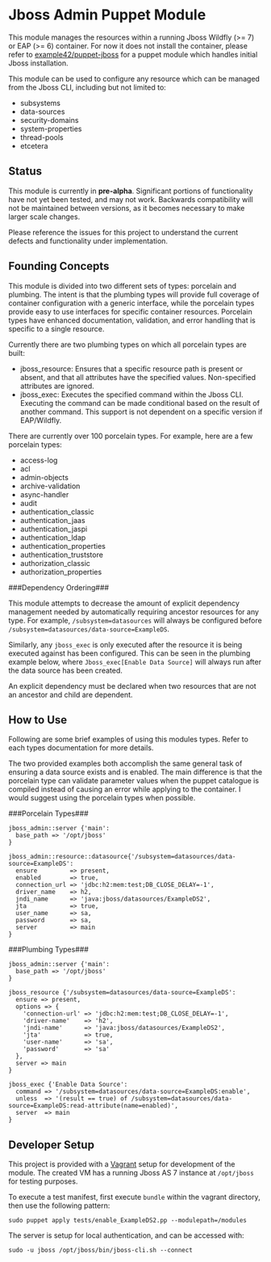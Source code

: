 Jboss Admin Puppet Module
=========================

This module manages the resources within a running Jboss Wildfly (>= 7) or EAP 
(>= 6) container. For now it does not install the container, please refer to 
[example42/puppet-jboss](https://github.com/example42/puppet-jboss) for a
puppet module which handles initial Jboss installation.

This module can be used to configure any resource which can be managed from the
Jboss CLI, including but not limited to:

* subsystems
* data-sources
* security-domains
* system-properties
* thread-pools
* etcetera

Status
------

This module is currently in **pre-alpha**. Significant portions of 
functionality have not yet been tested, and may not work. Backwards 
compatibility will not be maintained between versions, as it becomes necessary
to make larger scale changes.

Please reference the issues for this project to understand the current defects
and functionality under implementation.

Founding Concepts
-----------------

This module is divided into two different sets of types: porcelain and 
plumbing. The intent is that the plumbing types will provide full coverage of
container configuration with a generic interface, while the porcelain types
provide easy to use interfaces for specific container resources. Porcelain
types have enhanced documentation, validation, and error handling that is
specific to a single resource.

Currently there are two plumbing types on which all porcelain types are built:

* jboss_resource: Ensures that a specific resource path is present or absent, and that all 
  attributes have the specified values. Non-specified attributes are ignored.
* jboss_exec: Executes the specified command within the Jboss CLI. Executing the command
  can be made conditional based on the result of another command. This support
  is not dependent on a specific version if EAP/Wildfly.

There are currently over 100 porcelain types. For example, here are a few
porcelain types:

* access-log
* acl
* admin-objects
* archive-validation
* async-handler
* audit
* authentication_classic
* authentication_jaas
* authentication_jaspi
* authentication_ldap
* authentication_properties
* authentication_truststore
* authorization_classic
* authorization_properties 

###Dependency Ordering###

This module attempts to decrease the amount of explicit dependency management
needed by automatically requiring ancestor resources for any type. For example,
`/subsystem=datasources` will always be configured before 
`/subsystem=datasources/data-source=ExampleDS`. 

Similarly, any `jboss_exec` is
only executed after the resource it is being executed against has been 
configured. This can be seen in the plumbing example below, where 
`Jboss_exec[Enable Data Source]` will always run after the data source has been
created.

An explicit dependency must be declared when two resources that are not an
ancestor and child are dependent.

How to Use
----------

Following are some brief examples of using this modules types. Refer to each
types documentation for more details.

The two provided examples both accomplish the same general task of ensuring a
data source exists and is enabled. The main difference is that the porcelain 
type can validate parameter values when the puppet catalogue is compiled 
instead of causing an error while applying to the container. I would suggest 
using the porcelain types when possible.

###Porcelain Types###

```Puppet
jboss_admin::server {'main':
  base_path => '/opt/jboss'
}

jboss_admin::resource::datasource{'/subsystem=datasources/data-source=ExampleDS':
  ensure         => present,
  enabled        => true,
  connection_url => 'jdbc:h2:mem:test;DB_CLOSE_DELAY=-1',
  driver_name    => h2,
  jndi_name      => 'java:jboss/datasources/ExampleDS2',
  jta            => true,
  user_name      => sa,
  password       => sa,
  server         => main
}
```

###Plumbing Types###

```Puppet
jboss_admin::server {'main':
  base_path => '/opt/jboss'
}

jboss_resource {'/subsystem=datasources/data-source=ExampleDS':
  ensure => present,
  options => {
    'connection-url' => 'jdbc:h2:mem:test;DB_CLOSE_DELAY=-1',
    'driver-name'    => 'h2',
    'jndi-name'      => 'java:jboss/datasources/ExampleDS2',
    'jta'            => true,
    'user-name'      => 'sa',
    'password'       => 'sa'
  },
  server => main
}

jboss_exec {'Enable Data Source':
  command => '/subsystem=datasources/data-source=ExampleDS:enable',
  unless  => '(result == true) of /subsystem=datasources/data-source=ExampleDS:read-attribute(name=enabled)',
  server  => main
}
```


Developer Setup
---------------

This project is provided with a [Vagrant](www.vagrantup.com) setup for 
development of the module. The created VM has a running Jboss AS 7 instance
at `/opt/jboss` for testing purposes.

To execute a test manifest, first execute `bundle` within the vagrant 
directory, then use the following pattern:

    sudo puppet apply tests/enable_ExampleDS2.pp --modulepath=/modules
    
The server is setup for local authentication, and can be accessed with:

    sudo -u jboss /opt/jboss/bin/jboss-cli.sh --connect
